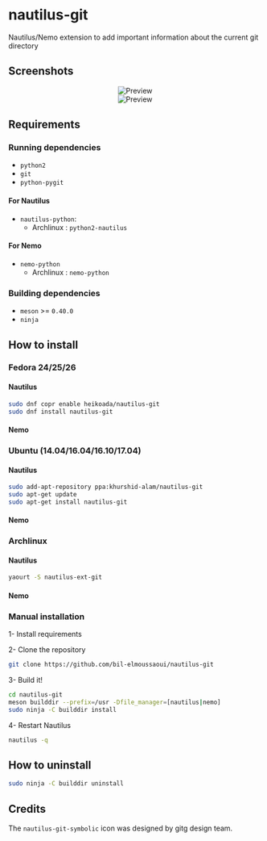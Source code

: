 # nautilus-git

Nautilus/Nemo extension to add important information about the current git directory

## Screenshots

<div align="center"><img src="screenshots/screenshot1.png" alt="Preview" /></div>

<div align="center"><img src="screenshots/screenshot2.png" alt="Preview" /></div>

## Requirements

### Running dependencies

- `python2`
- `git`
- `python-pygit`

#### For Nautilus

- `nautilus-python`:
  - Archlinux : `python2-nautilus`

#### For Nemo

- `nemo-python`
  - Archlinux : `nemo-python`

### Building dependencies

- `meson` >= `0.40.0`
- `ninja`

## How to install

### Fedora 24/25/26

#### Nautilus

```bash
sudo dnf copr enable heikoada/nautilus-git
sudo dnf install nautilus-git
```

#### Nemo

### Ubuntu (14.04/16.04/16.10/17.04)

#### Nautilus

```bash
sudo add-apt-repository ppa:khurshid-alam/nautilus-git
sudo apt-get update
sudo apt-get install nautilus-git
```

#### Nemo


### Archlinux

#### Nautilus

```bash
yaourt -S nautilus-ext-git
```

#### Nemo


### Manual installation

1- Install requirements

2- Clone the repository

```bash
git clone https://github.com/bil-elmoussaoui/nautilus-git
```

3- Build it!

```bash
cd nautilus-git
meson builddir --prefix=/usr -Dfile_manager=[nautilus|nemo]
sudo ninja -C builddir install
```

4- Restart Nautilus

```bash
nautilus -q
```

## How to uninstall

```bash
sudo ninja -C builddir uninstall
```

## Credits

The `nautilus-git-symbolic` icon was designed by gitg design team.
